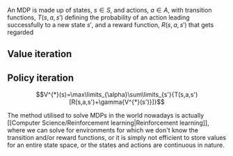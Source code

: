 An MDP is made up of states, $s\in{S}$, and actions, $a\in{A}$, with transition functions, $T(s,a,s')$ defining the probability of an action leading successfully to a new state $s'$, and a reward function, $R(s,a,s')$ that gets regarded

## Value iteration

## Policy iteration

$$V^{*}(s)=\max\limits_{\alpha}\sum\limits_{s'}{T(s,a,s')[R(s,a,s')+\gamma{V^{*}(s')}]}$$

The method utilised to solve MDPs in the world nowadays is actually [[Computer Science/Reinforcement learning|Reinforcement learning]], where we can solve for environments for which we don't know the transition and/or reward functions, or it is simply not efficient to store values for an entire state space, or the states and actions are continuous in nature.